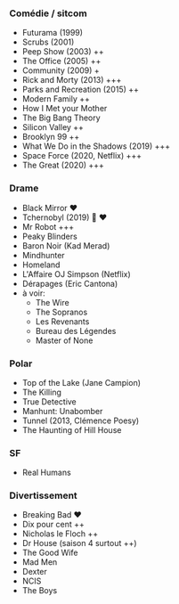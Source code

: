### Comédie / sitcom

* Futurama (1999)
* Scrubs (2001)
* Peep Show (2003) ++
* The Office (2005) ++
* Community (2009) +
* Rick and Morty (2013) +++
* Parks and Recreation (2015) ++
* Modern Family ++
* How I Met your Mother
* The Big Bang Theory
* Silicon Valley ++
* Brooklyn 99 ++
* What We Do in the Shadows (2019) +++
* Space Force (2020, Netflix) +++
* The Great (2020) +++


### Drame

* Black Mirror ❤️
* Tchernobyl (2019) 🎥 ❤️
* Mr Robot +++
* Peaky Blinders
* Baron Noir (Kad Merad)
* Mindhunter
* Homeland
* L'Affaire OJ Simpson (Netflix)
* Dérapages (Eric Cantona)
* à voir:
	* The Wire
	* The Sopranos
	* Les Revenants
	* Bureau des Légendes
	* Master of None


### Polar

* Top of the Lake (Jane Campion)
* The Killing
* True Detective
* Manhunt: Unabomber
* Tunnel (2013, Clémence Poesy)
* The Haunting of Hill House


### SF

* Real Humans


### Divertissement

* Breaking Bad ❤️
* Dix pour cent ++
* Nicholas le Floch ++
* Dr House (saison 4 surtout ++)
* The Good Wife
* Mad Men
* Dexter
* NCIS
* The Boys
